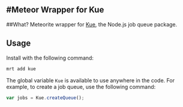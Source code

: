 #Meteor Wrapper for Kue
----------------------------------------------
##What?
Meteorite wrapper for [Kue](http://learnboost.github.io/kue/), the Node.js job queue package. 
## Usage
Install with the following command:
```bash
mrt add kue
```
The global variable ```Kue``` is available to use anywhere in the code. For example, to create a job queue, use the following command:
```javascript
var jobs = Kue.createQueue();
```
